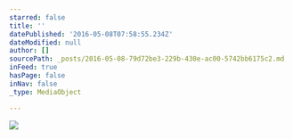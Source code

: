 ```yaml
---
starred: false
title: ''
datePublished: '2016-05-08T07:58:55.234Z'
dateModified: null
author: []
sourcePath: _posts/2016-05-08-79d72be3-229b-430e-ac00-5742bb6175c2.md
inFeed: true
hasPage: false
inNav: false
_type: MediaObject

---
```

![](https://the-grid-user-content.s3-us-west-2.amazonaws.com/6313c02b-4ac3-4a0b-b0ef-4be07a3643c4.jpg)